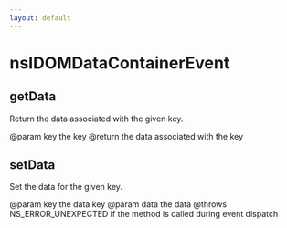 ```yaml
---
layout: default
---
```


# nsIDOMDataContainerEvent #

## getData ##

Return the data associated with the given key.

@param  key  the key
@return      the data associated with the key


## setData ##

Set the data for the given key.

@param  key   the data key
@param  data  the data
@throws       NS_ERROR_UNEXPECTED if the method is called during event
              dispatch


